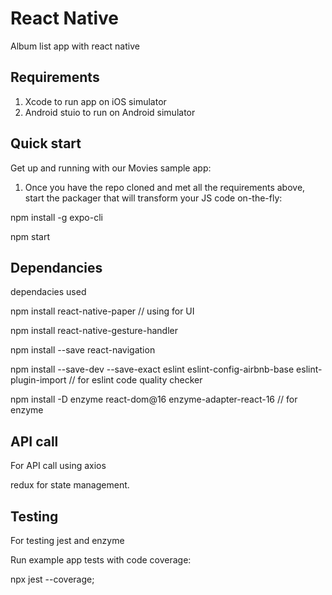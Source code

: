 React Native
=======

Album list app with react native

## Requirements

1. Xcode to run app on iOS simulator
2. Android stuio to run on Android simulator

## Quick start

Get up and running with our Movies sample app:

1. Once you have the repo cloned and met all the requirements above, start the
packager that will transform your JS code on-the-fly:

npm install -g expo-cli

npm start

## Dependancies 
dependacies used 

npm install react-native-paper    // using for UI 

npm install react-native-gesture-handler 

npm install --save react-navigation

npm install --save-dev --save-exact eslint eslint-config-airbnb-base eslint-plugin-import  // for eslint code quality checker

npm install -D enzyme react-dom@16 enzyme-adapter-react-16  // for enzyme


## API call
For API call using axios

redux for state management.  

## Testing
For testing jest and enzyme 

Run example app tests with code coverage:

npx jest --coverage;